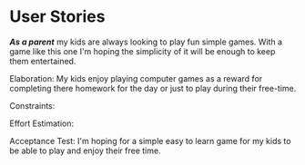 # User Stories

_**As a parent**_ my kids are always looking to play fun simple games. With a game like this one I'm hoping the simplicity of it will be enough to keep them entertained.

Elaboration: My kids enjoy playing computer games as a reward for completing there homework for the day or just to play during their free-time. 

Constraints: 

Effort Estimation: 

Acceptance Test: I'm hoping for a simple easy to learn game for my kids to be able to play and enjoy their free time. 
